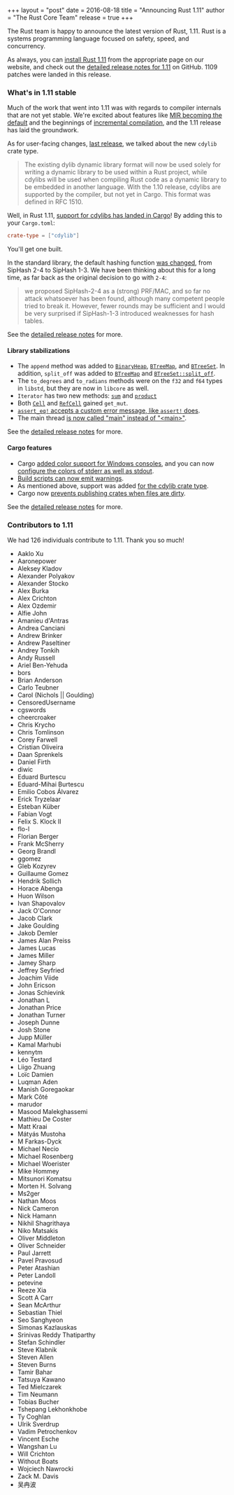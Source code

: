 +++
layout = "post"
date = 2016-08-18
title = "Announcing Rust 1.11"
author = "The Rust Core Team"
release = true
+++

The Rust team is happy to announce the latest version of Rust, 1.11. Rust is a
systems programming language focused on safety, speed, and concurrency.

As always, you can [install Rust 1.11][install] from the appropriate page on our
website, and check out the [detailed release notes for 1.11][notes] on GitHub.
1109 patches were landed in this release.

[install]: https://www.rust-lang.org/install.html
[notes]: https://github.com/rust-lang/rust/blob/master/RELEASES.md#version-1110-2016-08-18

### What's in 1.11 stable

Much of the work that went into 1.11 was with regards to compiler internals
that are not yet stable. We're excited about features like [MIR becoming the
default] and the beginnings of [incremental compilation], and the 1.11 release
has laid the groundwork.

[MIR becoming the default]: https://github.com/rust-lang/rust/pull/34096
[incremental compilation]: https://github.com/rust-lang/rust/pull/34956

As for user-facing changes, [last release], we talked about the new `cdylib`
crate type.

> The existing dylib dynamic library format will now be used solely for writing
> a dynamic library to be used within a Rust project, while cdylibs will be
> used when compiling Rust code as a dynamic library to be embedded in another
> language. With the 1.10 release, cdylibs are supported by the compiler, but
> not yet in Cargo. This format was defined in RFC 1510.

[Last release]: https://blog.rust-lang.org/2016/07/07/Rust-1.10.html

Well, in Rust 1.11, [support for cdylibs has landed in
Cargo](https://github.com/rust-lang/cargo/pull/2741)! By adding this to your
`Cargo.toml`:

```toml
crate-type = ["cdylib"]
```

You'll get one built.

In the standard library, the default hashing function [was
changed](https://github.com/rust-lang/rust/pull/33940), from SipHash 2-4
to SipHash 1-3. We have been thinking about this for a long time, as far
back as the original decision to go with `2-4`:

> we proposed SipHash-2-4 as a (strong) PRF/MAC, and so far no attack
> whatsoever has been found, although many competent people tried to break it.
> However, fewer rounds may be sufficient and I would be very surprised if
> SipHash-1-3 introduced weaknesses for hash tables.

See the [detailed release notes][notes] for more.

#### Library stabilizations

* The `append` method was added to
[`BinaryHeap`](https://doc.rust-lang.org/std/collections/binary_heap/struct.BinaryHeap.html#method.append),
[`BTreeMap`](https://doc.rust-lang.org/std/collections/btree_map/struct.BTreeMap.html#method.append),
and
[`BTreeSet`](https://doc.rust-lang.org/std/collections/btree_set/struct.BTreeSet.html#method.append).
In addition, `split_off` was added to [`BTreeMap`](https://doc.rust-lang.org/std/collections/btree_map/struct.BTreeMap.html#method.split_off) and [`BTreeSet::split_off`](https://doc.rust-lang.org/std/collections/btree_set/struct.BTreeSet.html#method.split_off).
* The `to_degrees` and `to_radians` methods were on the `f32` and `f64`
types in `libstd`, but they are now in `libcore` as well.
* `Iterator` has two new methods:
[`sum`](https://doc.rust-lang.org/std/iter/trait.Iterator.html#method.sum) and
[`product`](https://doc.rust-lang.org/std/iter/trait.Iterator.html#method.sum)
* Both [`Cell`](https://doc.rust-lang.org/std/cell/struct.Cell.html#method.get_mut) and [`RefCell`](https://doc.rust-lang.org/std/cell/struct.RefCell.html#method.get_mut) gained `get_mut`.
* [`assert_eq!` accepts a custom error message, like `assert!` does](https://github.com/rust-lang/rust/pull/33976).
* The main thread [is now called "main" instead of "&lt;main&gt;"](https://github.com/rust-lang/rust/pull/33803).

See the [detailed release notes][notes] for more.

#### Cargo features

* Cargo [added color support for Windows
consoles](https://github.com/rust-lang/cargo/pull/2804), and you can now
[configure the colors of stderr as well as
stdout](https://github.com/rust-lang/cargo/pull/2739).
* [Build scripts can now emit warnings](https://github.com/rust-lang/cargo/pull/2630).
* As mentioned above, support was added [for the cdylib crate type](https://github.com/rust-lang/cargo/pull/2741).
* Cargo now [prevents publishing crates when files are dirty](https://github.com/rust-lang/cargo/pull/2781).

See the [detailed release notes][notes] for more.

### Contributors to 1.11

We had 126 individuals contribute to 1.11. Thank you so much!

* Aaklo Xu
* Aaronepower
* Aleksey Kladov
* Alexander Polyakov
* Alexander Stocko
* Alex Burka
* Alex Crichton
* Alex Ozdemir
* Alfie John
* Amanieu d'Antras
* Andrea Canciani
* Andrew Brinker
* Andrew Paseltiner
* Andrey Tonkih
* Andy Russell
* Ariel Ben-Yehuda
* bors
* Brian Anderson
* Carlo Teubner
* Carol (Nichols &#124;&#124; Goulding)
* CensoredUsername
* cgswords
* cheercroaker
* Chris Krycho
* Chris Tomlinson
* Corey Farwell
* Cristian Oliveira
* Daan Sprenkels
* Daniel Firth
* diwic
* Eduard Burtescu
* Eduard-Mihai Burtescu
* Emilio Cobos Álvarez
* Erick Tryzelaar
* Esteban Küber
* Fabian Vogt
* Felix S. Klock II
* flo-l
* Florian Berger
* Frank McSherry
* Georg Brandl
* ggomez
* Gleb Kozyrev
* Guillaume Gomez
* Hendrik Sollich
* Horace Abenga
* Huon Wilson
* Ivan Shapovalov
* Jack O'Connor
* Jacob Clark
* Jake Goulding
* Jakob Demler
* James Alan Preiss
* James Lucas
* James Miller
* Jamey Sharp
* Jeffrey Seyfried
* Joachim Viide
* John Ericson
* Jonas Schievink
* Jonathan L
* Jonathan Price
* Jonathan Turner
* Joseph Dunne
* Josh Stone
* Jupp Müller
* Kamal Marhubi
* kennytm
* Léo Testard
* Liigo Zhuang
* Loïc Damien
* Luqman Aden
* Manish Goregaokar
* Mark Côté
* marudor
* Masood Malekghassemi
* Mathieu De Coster
* Matt Kraai
* Mátyás Mustoha
* M Farkas-Dyck
* Michael Necio
* Michael Rosenberg
* Michael Woerister
* Mike Hommey
* Mitsunori Komatsu
* Morten H. Solvang
* Ms2ger
* Nathan Moos
* Nick Cameron
* Nick Hamann
* Nikhil Shagrithaya
* Niko Matsakis
* Oliver Middleton
* Oliver Schneider
* Paul Jarrett
* Pavel Pravosud
* Peter Atashian
* Peter Landoll
* petevine
* Reeze Xia
* Scott A Carr
* Sean McArthur
* Sebastian Thiel
* Seo Sanghyeon
* Simonas Kazlauskas
* Srinivas Reddy Thatiparthy
* Stefan Schindler
* Steve Klabnik
* Steven Allen
* Steven Burns
* Tamir Bahar
* Tatsuya Kawano
* Ted Mielczarek
* Tim Neumann
* Tobias Bucher
* Tshepang Lekhonkhobe
* Ty Coghlan
* Ulrik Sverdrup
* Vadim Petrochenkov
* Vincent Esche
* Wangshan Lu
* Will Crichton
* Without Boats
* Wojciech Nawrocki
* Zack M. Davis
* 吴冉波
